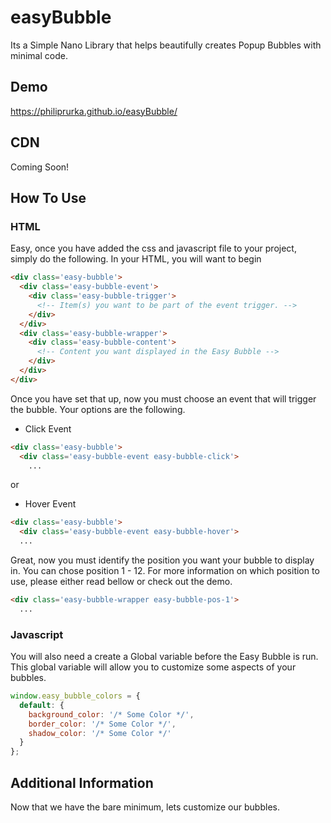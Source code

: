 # easyBubble
Its a Simple Nano Library that helps beautifully creates Popup Bubbles with minimal code.

## Demo
https://philiprurka.github.io/easyBubble/

## CDN
Coming Soon!

## How To Use
### HTML
Easy, once you have added the css and javascript file to your project, simply do the following.
In your HTML, you will want to begin
```html
<div class='easy-bubble'>
  <div class='easy-bubble-event'>
    <div class='easy-bubble-trigger'>
      <!-- Item(s) you want to be part of the event trigger. -->
    </div>
  </div>
  <div class='easy-bubble-wrapper'>
    <div class='easy-bubble-content'>
      <!-- Content you want displayed in the Easy Bubble -->
    </div>
  </div>
</div>
```

Once you have set that up, now you must choose an event that will trigger the bubble. Your options are the following.
- Click Event
```html
<div class='easy-bubble'>
  <div class='easy-bubble-event easy-bubble-click'>
    ...
```
or
- Hover Event
```html
<div class='easy-bubble'>
  <div class='easy-bubble-event easy-bubble-hover'>
  ...
```

Great, now you must identify the position you want your bubble to display in. You can chose position 1 - 12. For more information on which position to use, please either read bellow or check out the demo.
```html
<div class='easy-bubble-wrapper easy-bubble-pos-1'>
  ...
```

### Javascript
You will also need a create a Global variable before the Easy Bubble is run. This global variable will allow you to customize some aspects of your bubbles.
```javascript
window.easy_bubble_colors = {
  default: {
    background_color: '/* Some Color */',
    border_color: '/* Some Color */',
    shadow_color: '/* Some Color */'
  }
};
```

## Additional Information
Now that we have the bare minimum, lets customize our bubbles.

